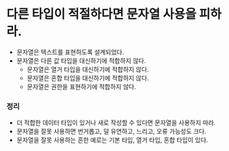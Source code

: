 # 다른 타입이 적절하다면 문자열 사용을 피하라.

* 문자열은 텍스트를 표현하도록 설계되었다.
* 문자열은 다른 값 타입을 대신하기에 적합하지 않다.
  * 문자열은 열거 타입을 대신하기에 적합하지 않다.
  * 문자열은 혼합 타입을 대신하기에 적합하지 않다.
  * 문자열은 권한을 표현하기에 적합하지 않다.

### 정리
* 더 적합한 데이터 타입이 있거나 새로 작성할 수 있다면 문자열을 사용하지 마라.
* 문자열을 잘못 사용하면 번거롭고, 덜 유연하고, 느리고, 오류 가능성도 크다.
* 문자열을 잘못 사용하는 흔한 예로는 기본 타입, 열거 타입, 혼합 타입이 있다.